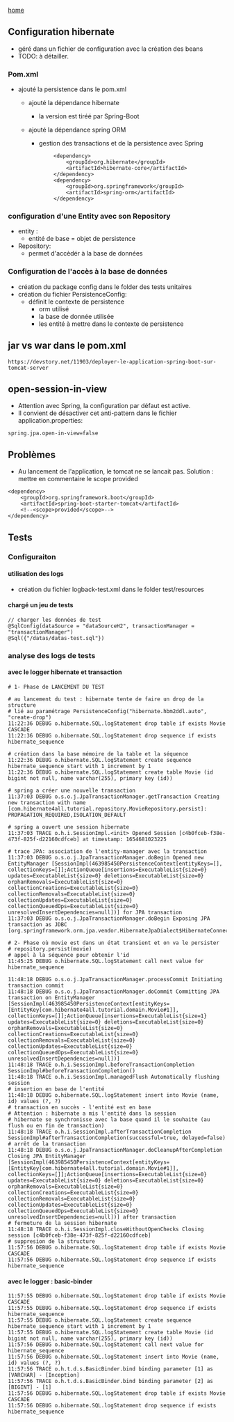 [home](../index.md)

## Configuration hibernate

- géré dans un fichier de configuration avec la création des beans
- TODO: à détailler.

### Pom.xml

- ajouté la persistence dans le pom.xml

  - ajouté la dépendance hibernate
    - la version est tiréé par Spring-Boot
  - ajouté la dépendance spring ORM

    - gestion des transactions et de la persistence avec Spring

    ```
            <dependency>
                <groupId>org.hibernate</groupId>
                <artifactId>hibernate-core</artifactId>
            </dependency>
            <dependency>
                <groupId>org.springframework</groupId>
                <artifactId>spring-orm</artifactId>
            </dependency>
    ```

### configuration d'une Entity avec son Repository

- entity :
  - entité de base = objet de persistence
- Repository:
  - permet d'accèdér à la base de données

### Configuration de l'accès à la base de données

- création du package config dans le folder des tests unitaires
- création du fichier PersistenceConfig:
  - définit le contexte de persistence
    - orm utilisé
    - la base de donnée utilisée
    - les entité à mettre dans le contexte de persistence

## jar vs war dans le pom.xml

```
https://devstory.net/11903/deployer-le-application-spring-boot-sur-tomcat-server
```

## open-session-in-view

- Attention avec Spring, la configuration par défaut est active.
- Il convient de désactiver cet anti-pattern dans le fichier
  application.properties:

```
spring.jpa.open-in-view=false
```

## Problèmes

- Au lancement de l'application, le tomcat ne se lancait pas.
  Solution : mettre en commentaire le scope provided

```
<dependency>
    <groupId>org.springframework.boot</groupId>
    <artifactId>spring-boot-starter-tomcat</artifactId>
    <!--<scope>provided</scope>-->
</dependency>
```

## Tests

### Configuraiton

#### utilisation des logs

- création du fichier logback-test.xml dans le folder test/resources

#### chargé un jeu de tests

```
// charger les données de test
@SqlConfig(dataSource = "dataSourceH2", transactionManager = "transactionManager")
@Sql({"/datas/datas-test.sql"})
```

### analyse des logs de tests

#### avec le logger hibernate et transaction

```
# 1- Phase de LANCEMENT DU TEST

# au lancement du test : hibernate tente de faire un drop de la structure
# lié au paramétrage PersistenceConfig("hibernate.hbm2ddl.auto", "create-drop")
11:22:36 DEBUG o.hibernate.SQL.logStatement drop table if exists Movie CASCADE
11:22:36 DEBUG o.hibernate.SQL.logStatement drop sequence if exists hibernate_sequence

# création dans la base mémoire de la table et la séquence
11:22:36 DEBUG o.hibernate.SQL.logStatement create sequence hibernate_sequence start with 1 increment by 1
11:22:36 DEBUG o.hibernate.SQL.logStatement create table Movie (id bigint not null, name varchar(255), primary key (id))

# spring a créer une nouvelle transaction
11:37:03 DEBUG o.s.o.j.JpaTransactionManager.getTransaction Creating new transaction with name [com.hibernate4all.tutorial.repository.MovieRepository.persist]: PROPAGATION_REQUIRED,ISOLATION_DEFAULT

# spring a ouvert une session hibernate
11:37:03 TRACE o.h.i.SessionImpl.<init> Opened Session [c4b0fceb-f38e-473f-825f-d22160cdfceb] at timestamp: 1654681023225

# trace JPA: association de l'entity-manager avec la transaction
11:37:03 DEBUG o.s.o.j.JpaTransactionManager.doBegin Opened new EntityManager [SessionImpl(463985450PersistenceContext[entityKeys=[], collectionKeys=[]];ActionQueue[insertions=ExecutableList{size=0} updates=ExecutableList{size=0} deletions=ExecutableList{size=0} orphanRemovals=ExecutableList{size=0} collectionCreations=ExecutableList{size=0} collectionRemovals=ExecutableList{size=0} collectionUpdates=ExecutableList{size=0} collectionQueuedOps=ExecutableList{size=0} unresolvedInsertDependencies=null])] for JPA transaction
11:37:03 DEBUG o.s.o.j.JpaTransactionManager.doBegin Exposing JPA transaction as JDBC [org.springframework.orm.jpa.vendor.HibernateJpaDialect$HibernateConnectionHandle@39ead1b7]

# 2- Phase où movie est dans un état transient et on va le persister
# repository.persist(movie)
# appel à la séquence pour obtenir l'id
11:45:25 DEBUG o.hibernate.SQL.logStatement call next value for hibernate_sequence

11:48:18 DEBUG o.s.o.j.JpaTransactionManager.processCommit Initiating transaction commit
11:48:18 DEBUG o.s.o.j.JpaTransactionManager.doCommit Committing JPA transaction on EntityManager [SessionImpl(463985450PersistenceContext[entityKeys=[EntityKey[com.hibernate4all.tutorial.domain.Movie#1]], collectionKeys=[]];ActionQueue[insertions=ExecutableList{size=1} updates=ExecutableList{size=0} deletions=ExecutableList{size=0} orphanRemovals=ExecutableList{size=0} collectionCreations=ExecutableList{size=0} collectionRemovals=ExecutableList{size=0} collectionUpdates=ExecutableList{size=0} collectionQueuedOps=ExecutableList{size=0} unresolvedInsertDependencies=null])]
11:48:18 TRACE o.h.i.SessionImpl.beforeTransactionCompletion SessionImpl#beforeTransactionCompletion()
11:48:18 TRACE o.h.i.SessionImpl.managedFlush Automatically flushing session
# insertion en base de l'entité
11:48:18 DEBUG o.hibernate.SQL.logStatement insert into Movie (name, id) values (?, ?)
# transaction en succès - l'entité est en base
# Attention : hibernate a mis l'entité dans la session
# hibernate se synchronisse avec la base quand il le souhaite (au flush ou en fin de transaction)
11:48:18 TRACE o.h.i.SessionImpl.afterTransactionCompletion SessionImpl#afterTransactionCompletion(successful=true, delayed=false)
# arrêt de la transaction
11:48:18 DEBUG o.s.o.j.JpaTransactionManager.doCleanupAfterCompletion Closing JPA EntityManager [SessionImpl(463985450PersistenceContext[entityKeys=[EntityKey[com.hibernate4all.tutorial.domain.Movie#1]], collectionKeys=[]];ActionQueue[insertions=ExecutableList{size=0} updates=ExecutableList{size=0} deletions=ExecutableList{size=0} orphanRemovals=ExecutableList{size=0} collectionCreations=ExecutableList{size=0} collectionRemovals=ExecutableList{size=0} collectionUpdates=ExecutableList{size=0} collectionQueuedOps=ExecutableList{size=0} unresolvedInsertDependencies=null])] after transaction
# fermeture de la session hibernate
11:48:18 TRACE o.h.i.SessionImpl.closeWithoutOpenChecks Closing session [c4b0fceb-f38e-473f-825f-d22160cdfceb]
# suppresion de la structure
11:57:56 DEBUG o.hibernate.SQL.logStatement drop table if exists Movie CASCADE
11:57:56 DEBUG o.hibernate.SQL.logStatement drop sequence if exists hibernate_sequence
```

#### avec le logger : basic-binder

```
11:57:55 DEBUG o.hibernate.SQL.logStatement drop table if exists Movie CASCADE
11:57:55 DEBUG o.hibernate.SQL.logStatement drop sequence if exists hibernate_sequence
11:57:55 DEBUG o.hibernate.SQL.logStatement create sequence hibernate_sequence start with 1 increment by 1
11:57:55 DEBUG o.hibernate.SQL.logStatement create table Movie (id bigint not null, name varchar(255), primary key (id))
11:57:56 DEBUG o.hibernate.SQL.logStatement call next value for hibernate_sequence
11:57:56 DEBUG o.hibernate.SQL.logStatement insert into Movie (name, id) values (?, ?)
11:57:56 TRACE o.h.t.d.s.BasicBinder.bind binding parameter [1] as [VARCHAR] - [Inception]
11:57:56 TRACE o.h.t.d.s.BasicBinder.bind binding parameter [2] as [BIGINT] - [1]
11:57:56 DEBUG o.hibernate.SQL.logStatement drop table if exists Movie CASCADE
11:57:56 DEBUG o.hibernate.SQL.logStatement drop sequence if exists hibernate_sequence
```
